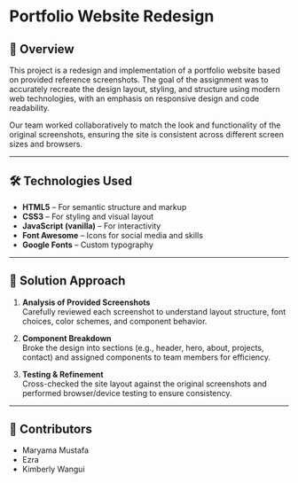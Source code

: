 # Portfolio Website Redesign

## 📌 Overview

This project is a redesign and implementation of a portfolio website based on provided reference screenshots. The goal of the assignment was to accurately recreate the design layout, styling, and structure using modern web technologies, with an emphasis on responsive design and code readability.

Our team worked collaboratively to match the look and functionality of the original screenshots, ensuring the site is consistent across different screen sizes and browsers.

---
## 🛠️ Technologies Used

- **HTML5** – For semantic structure and markup
- **CSS3** – For styling and visual layout
- **JavaScript (vanilla)** – For interactivity
- **Font Awesome** – Icons for social media and skills
- **Google Fonts** – Custom typography

---

## 🚀 Solution Approach
1. **Analysis of Provided Screenshots**  
   Carefully reviewed each screenshot to understand layout structure, font choices, color schemes, and component behavior.

2. **Component Breakdown**  
   Broke the design into sections (e.g., header, hero, about, projects, contact) and assigned components to team members for efficiency.

3. **Testing & Refinement**  
   Cross-checked the site layout against the original screenshots and performed browser/device testing to ensure consistency.

---

## 👥 Contributors

- Maryama Mustafa
- Ezra
- Kimberly Wangui

